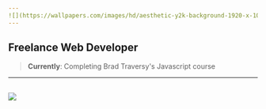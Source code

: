 ```yaml
---
![](https://wallpapers.com/images/hd/aesthetic-y2k-background-1920-x-1080-84t7cxkfs3ymgfhh.jpg)
---
```


## Freelance Web Developer
>**Currently**: Completing Brad Traversy's Javascript course

---
![](https://cdn.dribbble.com/users/2056345/screenshots/16392429/media/69eaab518cb9d6e2629746654fef9359.png)
---








